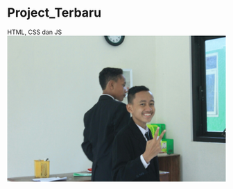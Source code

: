 # Project_Terbaru
HTML, CSS dan JS
![alt text](https://github.com/RAJASAIGORBHIRAWA/Project_Terbaru/blob/master/pictureII.jpg)
